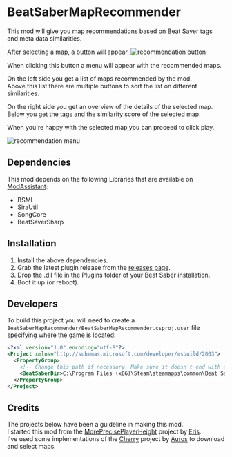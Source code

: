 # BeatSaberMapRecommender

This mod will give you map recommendations based on Beat Saver tags and meta data similarities.

After selecting a map, a button will appear.
![recommendation button](https://i.imgur.com/xfGn6q1.png)

When clicking this button a menu will appear with the recommended maps.<br>

On the left side you get a list of maps recommended by the mod.<br>
Above this list there are multiple buttons to sort the list on different similarities.

On the right side you get an overview of the details of the selected map.<br>
Below you get the tags and the similarity score of the selected map.<br>

When you're happy with the selected map you can proceed to click play.

![recommendation menu](https://i.imgur.com/SchTl2I.png)

## Dependencies
This mod depends on the following Libraries that are available on [ModAssistant](https://github.com/Assistant/ModAssistant):
- BSML
- SiraUtil
- SongCore
- BeatSaverSharp

## Installation
1. Install the above dependencies.
2. Grab the latest plugin release from the [releases page](https://github.com/GianniKoch/BeatSaberMapRecommenderMod/releases).
3. Drop the .dll file in the Plugins folder of your Beat Saber installation.
4. Boot it up (or reboot).

## Developers
To build this project you will need to create a `BeatSaberMapRecommender/BeatSaberMapRecommender.csproj.user` file specifying where the game is located:

```xml
<?xml version="1.0" encoding="utf-8"?>
<Project xmlns="http://schemas.microsoft.com/developer/msbuild/2003">
  <PropertyGroup>
    <!-- Change this path if necessary. Make sure it doesn't end with a backslash. -->
    <BeatSaberDir>C:\Program Files (x86)\Steam\steamapps\common\Beat Saber</BeatSaberDir>
  </PropertyGroup>
</Project>
```

## Credits
The projects below have been a guideline in making this mod.<br>
I started this mod from the [MorePrecisePlayerHeight](https://github.com/ErisApps/MorePrecisePlayerHeight) project by [Eris](https://github.com/ErisApps).<br>
I've used some implementations of the [Cherry](https://github.com/Auros/Cherry) project by [Auros](https://github.com/Auros/) to download and select maps.

